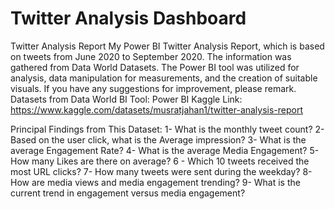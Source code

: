 
# Twitter Analysis Dashboard
Twitter Analysis Report
My Power BI Twitter Analysis Report, which is based on tweets from June 2020 to September 2020.
The information was gathered from Data World Datasets. The Power BI tool was utilized for analysis, data manipulation for measurements, and the creation of suitable visuals. If you have any suggestions for improvement, please remark.
Datasets from Data World
BI Tool: Power BI
Kaggle Link: https://www.kaggle.com/datasets/musratjahan1/twitter-analysis-report

 
Principal Findings from This Dataset:
1- What is the monthly tweet count?
2- Based on the user click, what is the Average impression?
3- What is the average Engagement Rate?
4- What is the average Media Engagement?
5- How many Likes are there on average?
 6 - Which 10 tweets received the most URL clicks?
 7- How many tweets were sent during the weekday?
 8- How are media views and media engagement trending?
 9- What is the current trend in engagement versus media engagement?
